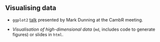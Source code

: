 ## Visualising data

- `ggplot2` [talk](ggplot2_cambr28oct2013.pdf) presented by Mark
  Dunning at the CambR meeting.

- *Visualisation of high-dimensional data* (`md`, includes code to
   generate figures) or slides in `html`.


